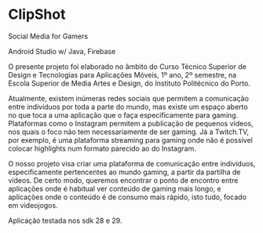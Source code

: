 # ClipShot

Social Media for Gamers

Android Studio w/ Java, Firebase

O presente projeto foi elaborado no âmbito do Curso Técnico Superior de Design e Tecnologias para Aplicações Móveis, 1º ano, 2º semestre, na Escola Superior de Media Artes e Design, do Instituto Politécnico do Porto.

Atualmente, existem inúmeras redes sociais que permitem a comunicação entre indivíduos por toda a parte do mundo, mas existe um espaço aberto no que toca a uma aplicação que o faça especificamente para gaming. Plataformas como o Instagram permitem a publicação de pequenos vídeos, nos quais o foco não tem necessariamente de ser gaming. Já a Twitch.TV, por exemplo, é uma plataforma streaming para gaming onde não é possível colocar highlights num formato parecido ao do Instagram.

O nosso projeto visa criar uma plataforma de comunicação entre indivíduos, especificamente pertencentes ao mundo gaming, a partir da partilha de vídeos. De certo modo, queremos encontrar o ponto de encontro entre aplicações onde é habitual ver conteúdo de gaming mais longo, e aplicações onde o conteúdo é de consumo mais rápido, isto tudo, focado em videojogos.

Aplicação testada nos sdk 28 e 29.
